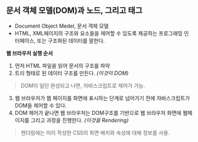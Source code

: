 ## 문서 객체 모델(DOM)과 노드, 그리고 태그
- Document Object Medel, 문서 객체 모델
- HTML, XML페이지의 구조와 요소들을 제어할 수 있도록 제공하는 프로그래밍 인터페이스, 또는 구조화된 데이터를 말한다.


**웹 브라우저 실행 순서**
1. 먼저 HTML 파일을 읽어 문서의 구조를 파악
2. 트리 형태로 된 데이터 구조를 만든다. *(이것이 DOM)*
> DOM이 일단 완성되고 나면, 자바스크립트로 제어가 가능.
3. 웹 브라우저가 웹 페이지를 화면에 표시하는 단계로 넘어가기 전에 자바스크립트가 DOM을 제어할 수 있다. 
4. DOM 제어가 끝나면 웹 브라우저는 DOM구조를 기반으로 웹 브라우저 화면에 웹페이지를 그리고 과정을 진행한다. *(이것을 Rendering)*
> 렌더링에는 미리 작성한 CSS의 화면 배치와 속성에 대해 정보를 사용.
